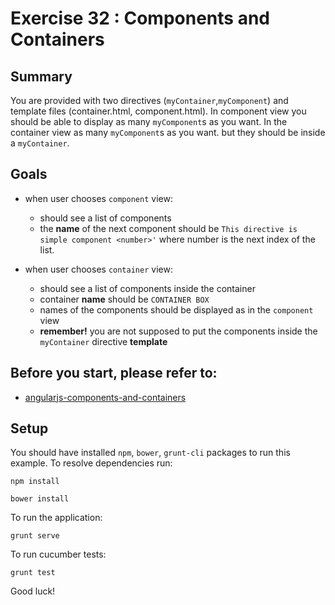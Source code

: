 # Exercise 32 : Components and Containers

## Summary
You are provided with two directives (`myContainer`,`myComponent`) and template files (container.html, component.html).  In component view you should be able to display as many `myComponent`s as you want. In the container view as many `myComponent`s as you want.
 but they should be inside a `myContainer`.

## Goals

* when user chooses `component` view:

    * should see a list of components
	* the **name** of the next component should be `This directive is simple component <number>'` where number is the next index of the list.

* when user chooses `container` view:

	* should see a list of components inside the container
	* container **name** should be `CONTAINER BOX`
	* names of the components should be displayed as in the `component` view
    * **remember!** you are not supposed to put the components inside the `myContainer` directive **template**
      
## Before you start, please refer to:
* [angularjs-components-and-containers](https://egghead.io/lessons/angularjs-components-and-containers)

## Setup
 You should have installed `npm`, `bower`, `grunt-cli`  packages to run this example. To resolve dependencies run:

```
npm install
```

```
bower install
```

To run the application:

```
grunt serve
```

To run cucumber tests:

```
grunt test
```

Good luck!
